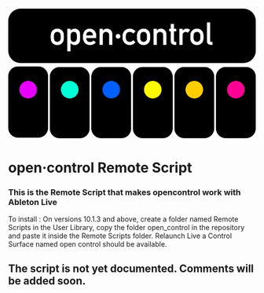 
![open.control](https://github.com/KBLiveSolutions/open.control/blob/main/assets/images/logo_big.png)

# open·control Remote Script

### This is the Remote Script that makes opencontrol work with Ableton Live

To install :
On versions 10.1.3 and above, create a folder named Remote Scripts in the User Library, copy the folder open_control in the repository and paste it inside the Remote Scripts folder.
Relaunch Live
a Control Surface named open control should be available.

## The script is not yet documented. Comments will be added soon.